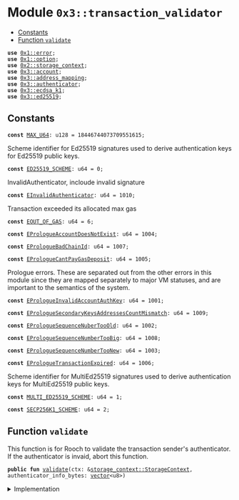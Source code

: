 
<a name="0x3_transaction_validator"></a>

# Module `0x3::transaction_validator`



-  [Constants](#@Constants_0)
-  [Function `validate`](#0x3_transaction_validator_validate)


<pre><code><b>use</b> <a href="">0x1::error</a>;
<b>use</b> <a href="">0x1::option</a>;
<b>use</b> <a href="">0x2::storage_context</a>;
<b>use</b> <a href="account.md#0x3_account">0x3::account</a>;
<b>use</b> <a href="address_mapping.md#0x3_address_mapping">0x3::address_mapping</a>;
<b>use</b> <a href="authenticator.md#0x3_authenticator">0x3::authenticator</a>;
<b>use</b> <a href="ecdsa_k1.md#0x3_ecdsa_k1">0x3::ecdsa_k1</a>;
<b>use</b> <a href="ed25519.md#0x3_ed25519">0x3::ed25519</a>;
</code></pre>



<a name="@Constants_0"></a>

## Constants


<a name="0x3_transaction_validator_MAX_U64"></a>



<pre><code><b>const</b> <a href="transaction_validator.md#0x3_transaction_validator_MAX_U64">MAX_U64</a>: u128 = 18446744073709551615;
</code></pre>



<a name="0x3_transaction_validator_ED25519_SCHEME"></a>

Scheme identifier for Ed25519 signatures used to derive authentication keys for Ed25519 public keys.


<pre><code><b>const</b> <a href="transaction_validator.md#0x3_transaction_validator_ED25519_SCHEME">ED25519_SCHEME</a>: u64 = 0;
</code></pre>



<a name="0x3_transaction_validator_EInvalidAuthenticator"></a>

InvalidAuthenticator, incloude invalid signature


<pre><code><b>const</b> <a href="transaction_validator.md#0x3_transaction_validator_EInvalidAuthenticator">EInvalidAuthenticator</a>: u64 = 1010;
</code></pre>



<a name="0x3_transaction_validator_EOUT_OF_GAS"></a>

Transaction exceeded its allocated max gas


<pre><code><b>const</b> <a href="transaction_validator.md#0x3_transaction_validator_EOUT_OF_GAS">EOUT_OF_GAS</a>: u64 = 6;
</code></pre>



<a name="0x3_transaction_validator_EPrologueAccountDoesNotExist"></a>



<pre><code><b>const</b> <a href="transaction_validator.md#0x3_transaction_validator_EPrologueAccountDoesNotExist">EPrologueAccountDoesNotExist</a>: u64 = 1004;
</code></pre>



<a name="0x3_transaction_validator_EPrologueBadChainId"></a>



<pre><code><b>const</b> <a href="transaction_validator.md#0x3_transaction_validator_EPrologueBadChainId">EPrologueBadChainId</a>: u64 = 1007;
</code></pre>



<a name="0x3_transaction_validator_EPrologueCantPayGasDeposit"></a>



<pre><code><b>const</b> <a href="transaction_validator.md#0x3_transaction_validator_EPrologueCantPayGasDeposit">EPrologueCantPayGasDeposit</a>: u64 = 1005;
</code></pre>



<a name="0x3_transaction_validator_EPrologueInvalidAccountAuthKey"></a>

Prologue errors. These are separated out from the other errors in this
module since they are mapped separately to major VM statuses, and are
important to the semantics of the system.


<pre><code><b>const</b> <a href="transaction_validator.md#0x3_transaction_validator_EPrologueInvalidAccountAuthKey">EPrologueInvalidAccountAuthKey</a>: u64 = 1001;
</code></pre>



<a name="0x3_transaction_validator_EPrologueSecondaryKeysAddressesCountMismatch"></a>



<pre><code><b>const</b> <a href="transaction_validator.md#0x3_transaction_validator_EPrologueSecondaryKeysAddressesCountMismatch">EPrologueSecondaryKeysAddressesCountMismatch</a>: u64 = 1009;
</code></pre>



<a name="0x3_transaction_validator_EPrologueSequenceNuberTooOld"></a>



<pre><code><b>const</b> <a href="transaction_validator.md#0x3_transaction_validator_EPrologueSequenceNuberTooOld">EPrologueSequenceNuberTooOld</a>: u64 = 1002;
</code></pre>



<a name="0x3_transaction_validator_EPrologueSequenceNumberTooBig"></a>



<pre><code><b>const</b> <a href="transaction_validator.md#0x3_transaction_validator_EPrologueSequenceNumberTooBig">EPrologueSequenceNumberTooBig</a>: u64 = 1008;
</code></pre>



<a name="0x3_transaction_validator_EPrologueSequenceNumberTooNew"></a>



<pre><code><b>const</b> <a href="transaction_validator.md#0x3_transaction_validator_EPrologueSequenceNumberTooNew">EPrologueSequenceNumberTooNew</a>: u64 = 1003;
</code></pre>



<a name="0x3_transaction_validator_EPrologueTransactionExpired"></a>



<pre><code><b>const</b> <a href="transaction_validator.md#0x3_transaction_validator_EPrologueTransactionExpired">EPrologueTransactionExpired</a>: u64 = 1006;
</code></pre>



<a name="0x3_transaction_validator_MULTI_ED25519_SCHEME"></a>

Scheme identifier for MultiEd25519 signatures used to derive authentication keys for MultiEd25519 public keys.


<pre><code><b>const</b> <a href="transaction_validator.md#0x3_transaction_validator_MULTI_ED25519_SCHEME">MULTI_ED25519_SCHEME</a>: u64 = 1;
</code></pre>



<a name="0x3_transaction_validator_SECP256K1_SCHEME"></a>



<pre><code><b>const</b> <a href="transaction_validator.md#0x3_transaction_validator_SECP256K1_SCHEME">SECP256K1_SCHEME</a>: u64 = 2;
</code></pre>



<a name="0x3_transaction_validator_validate"></a>

## Function `validate`

This function is for Rooch to validate the transaction sender's authenticator.
If the authenticator is invaid, abort this function.


<pre><code><b>public</b> <b>fun</b> <a href="transaction_validator.md#0x3_transaction_validator_validate">validate</a>(ctx: &<a href="_StorageContext">storage_context::StorageContext</a>, authenticator_info_bytes: <a href="">vector</a>&lt;u8&gt;)
</code></pre>



<details>
<summary>Implementation</summary>


<pre><code><b>public</b> <b>fun</b> <a href="transaction_validator.md#0x3_transaction_validator_validate">validate</a>(ctx: &StorageContext, authenticator_info_bytes: <a href="">vector</a>&lt;u8&gt;){
    <b>let</b> (tx_sequence_number, <a href="authenticator.md#0x3_authenticator">authenticator</a>) = <a href="authenticator.md#0x3_authenticator_decode_authenticator_info">authenticator::decode_authenticator_info</a>(authenticator_info_bytes);
    <a href="authenticator.md#0x3_authenticator_check_authenticator">authenticator::check_authenticator</a>(&<a href="authenticator.md#0x3_authenticator">authenticator</a>);
    <b>let</b> scheme = <a href="authenticator.md#0x3_authenticator_scheme">authenticator::scheme</a>(&<a href="authenticator.md#0x3_authenticator">authenticator</a>);
    <b>if</b> (scheme == <a href="transaction_validator.md#0x3_transaction_validator_ED25519_SCHEME">ED25519_SCHEME</a>) {
        <b>let</b> ed25519_authenicator = <a href="authenticator.md#0x3_authenticator_decode_ed25519_authenticator">authenticator::decode_ed25519_authenticator</a>(<a href="authenticator.md#0x3_authenticator">authenticator</a>);
        //FIXME we need <b>to</b> check the <b>public</b> key and <b>address</b> relationship
        //The <b>address</b> is the <b>public</b> key's <a href="">hash</a>
        //We also need <b>to</b> check the <b>public</b> key via <a href="account.md#0x3_account">account</a>'s auth key, <b>if</b> the user rotate the auth key.
        <b>assert</b>!(
        <a href="ed25519.md#0x3_ed25519_verify">ed25519::verify</a>(&<a href="authenticator.md#0x3_authenticator_ed25519_signature">authenticator::ed25519_signature</a>(&ed25519_authenicator),
            &<a href="authenticator.md#0x3_authenticator_ed25519_public">authenticator::ed25519_public</a>(&ed25519_authenicator),
            &<a href="_tx_hash">storage_context::tx_hash</a>(ctx)),
        <a href="_invalid_argument">error::invalid_argument</a>(<a href="transaction_validator.md#0x3_transaction_validator_EInvalidAuthenticator">EInvalidAuthenticator</a>));
    } <b>else</b> <b>if</b> (scheme == <a href="transaction_validator.md#0x3_transaction_validator_SECP256K1_SCHEME">SECP256K1_SCHEME</a>) {
        <b>let</b> ecdsa_k1_authenicator = <a href="authenticator.md#0x3_authenticator_decode_secp256k1_authenticator">authenticator::decode_secp256k1_authenticator</a>(<a href="authenticator.md#0x3_authenticator">authenticator</a>);
        <b>assert</b>!(
        <a href="ecdsa_k1.md#0x3_ecdsa_k1_verify">ecdsa_k1::verify</a>(
            &<a href="authenticator.md#0x3_authenticator_secp256k1_signature">authenticator::secp256k1_signature</a>(&ecdsa_k1_authenicator),
            &<a href="_tx_hash">storage_context::tx_hash</a>(ctx),
            0 // KECCAK256:0, SHA256:1, TODO: The <a href="">hash</a> type may need <b>to</b> be passed through the <a href="authenticator.md#0x3_authenticator">authenticator</a>
        ),
        <a href="_invalid_argument">error::invalid_argument</a>(<a href="transaction_validator.md#0x3_transaction_validator_EInvalidAuthenticator">EInvalidAuthenticator</a>));
    };

    <b>assert</b>!(
        (tx_sequence_number <b>as</b> u128) &lt; <a href="transaction_validator.md#0x3_transaction_validator_MAX_U64">MAX_U64</a>,
        <a href="_out_of_range">error::out_of_range</a>(<a href="transaction_validator.md#0x3_transaction_validator_EPrologueSequenceNumberTooBig">EPrologueSequenceNumberTooBig</a>)
    );

    <b>let</b> account_sequence_number = <a href="account.md#0x3_account_sequence_number_for_sender">account::sequence_number_for_sender</a>(ctx);
    <b>assert</b>!(
        tx_sequence_number &gt;= account_sequence_number,
        <a href="_invalid_argument">error::invalid_argument</a>(<a href="transaction_validator.md#0x3_transaction_validator_EPrologueSequenceNuberTooOld">EPrologueSequenceNuberTooOld</a>)
    );

    // [PCA12]: Check that the transaction's sequence number matches the
    // current sequence number. Otherwise sequence number is too new by [PCA11].
    <b>assert</b>!(
        tx_sequence_number == account_sequence_number,
        <a href="_invalid_argument">error::invalid_argument</a>(<a href="transaction_validator.md#0x3_transaction_validator_EPrologueSequenceNumberTooNew">EPrologueSequenceNumberTooNew</a>)
    );
}
</code></pre>



</details>
